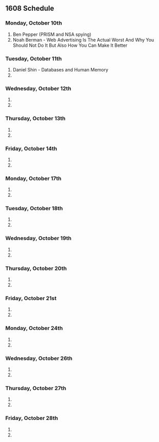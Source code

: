 ## 1608 Schedule

### Monday, October 10th

1.  Ben Pepper (PRISM and NSA spying)
2.  Noah Berman - Web Advertising Is The Actual Worst And Why You Should Not Do It But Also How You Can Make It Better

### Tuesday, October 11th

1. Daniel Shin - Databases and Human Memory 
2.  

### Wednesday, October 12th

1. 
2. 

### Thursday, October 13th

1.  
2.  

### Friday, October 14th

1.  
2. 

### Monday, October 17th

1.  
2.   

### Tuesday, October 18th

1.  
2.  

### Wednesday, October 19th

1.   
2.   

### Thursday, October 20th

1.   
2.   

### Friday, October 21st

1.   
2.  

### Monday, October 24th

1.   
2. 

### Wednesday, October 26th

1.   
2. 

### Thursday, October 27th

1.   
2. 

### Friday, October 28th

1.   
2. 
